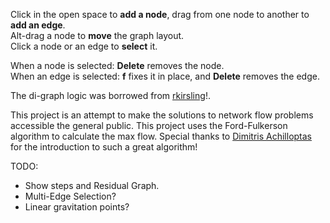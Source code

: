 Click in the open space to **add a node**, drag from one node to another to **add an edge**.  
Alt-drag a node to **move** the graph layout.  
Click a node or an edge to **select** it.

When a node is selected: **Delete** removes the node.  
When an edge is selected: **f** fixes it in place, and **Delete** removes the edge.

The di-graph logic was borrowed from [rkirsling](http://rkirsling.github.com)!.

This project is an attempt to make the solutions to network flow problems accessible the general public. This project uses the Ford-Fulkerson algorithm to calculate the max flow. Special thanks to [Dimitris Achilloptas](http://users.soe.ucsc.edu/~optas/) for the introduction to such a great algorithm!

TODO:
- Show steps and Residual Graph.
- Multi-Edge Selection?
- Linear gravitation points?